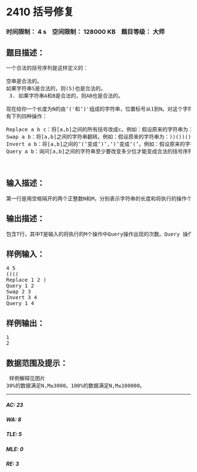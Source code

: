 # 2410 括号修复   
### 时间限制： 4 s&nbsp;&nbsp;&nbsp;&nbsp;空间限制： 128000 KB&nbsp;&nbsp;&nbsp;&nbsp;题目等级： 大师  
## 题目描述：  

<pre>
一个合法的括号序列是这样定义的：

空串是合法的。
如果字符串S是合法的，则(S)也是合法的。
 3. 如果字符串A和B是合法的，则AB也是合法的。

现在给你一个长度为N的由‘('和‘)'组成的字符串，位置标号从1到N。对这个字符串
有下列四种操作：

Replace a b c：将[a,b]之间的所有括号改成c。例如：假设原来的字符串为：))())())(，那么执行操作Replace 2 7 ( 后原来的字符串变为：)(((((()(。
Swap a b：将[a,b]之间的字符串翻转。例如：假设原来的字符串为：))())())(，那么执行操作Swap 3 5后原来的字符串变为：))))(())(。
Invert a b：将[a,b]之间的‘(’变成‘)’,‘)’变成‘(’。例如：假设原来的字符串为：))())())(，那么执行操作Invert 4 8后原来的字符串变为：))((()(((。
Query a b：询问[a,b]之间的字符串至少要改变多少位才能变成合法的括号序列。改变某位是指将该位的‘(’变成‘)’或‘)’变成‘(’。注意执行操作 Query 并不改变当前的括号序列。例如：假设原来的字符串为：))())())(，那么执行操作Query 3 6的结果为2，因为要将位置5的‘)’变成‘(’并将位置6的‘(’变成‘)’。 


</pre>
  
  
## 输入描述：  

<pre>
第一行是用空格隔开的两个正整数N和M，分别表示字符串的长度和将执行的操作个数。第二行是长度为N的初始字符串S。接下来的M行是将依次执行的M个操作，其中操作名与操作数之间以及相邻操作数之间均用空格隔开。
</pre>
  
  
## 输出描述：  

<pre>
包含T行，其中T是输入的将执行的M个操作中Query操作出现的次数。Query 操作的每次出现依次对应输出文件中的一行，该行只有一个非负整数，表示执行对应Query操作的结果，即：所指字符串至少要改变多少位才能变成合法的括号序列。输入数据保证问题有解。
</pre>
  
  
## 样例输入：  

<pre>
4 5  
((((  
Replace 1 2 )  
Query 1 2  
Swap 2 3  
Invert 3 4  
Query 1 4
</pre>
  
  
## 样例输出：  

<pre>
1  
2
</pre>
  
  
## 数据范围及提示：  

<pre>
 样例解释见图片
30%的数据满足N,M≤3000。100%的数据满足N,M≤100000。 
</pre>
  
  
***  

##### AC: 23  
##### WA: 8  
##### TLE: 5  
##### MLE: 0  
##### RE: 3  
